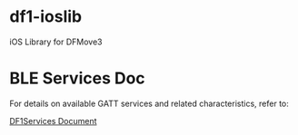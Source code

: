 df1-ioslib
==========

iOS Library for DFMove3


BLE Services Doc
================

For details on available GATT services and related characteristics, refer to:

[DF1Services Document](docs/DF1Services.md)
